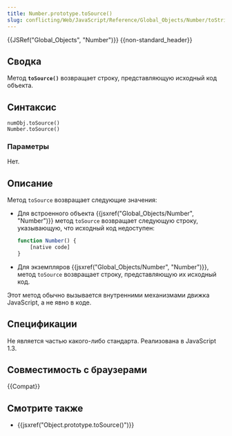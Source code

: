 ```yaml
---
title: Number.prototype.toSource()
slug: conflicting/Web/JavaScript/Reference/Global_Objects/Number/toString
---
```


{{JSRef("Global_Objects", "Number")}} {{non-standard_header}}

## Сводка

Метод **`toSource()`** возвращает строку, представляющую исходный код объекта.

## Синтаксис

```
numObj.toSource()
Number.toSource()
```

### Параметры

Нет.

## Описание

Метод `toSource` возвращает следующие значения:

- Для встроенного объекта {{jsxref("Global_Objects/Number", "Number")}} метод `toSource` возвращает следующую строку, указывающую, что исходный код недоступен:

  ```js
  function Number() {
      [native code]
  }
  ```

- Для экземпляров {{jsxref("Global_Objects/Number", "Number")}}, метод `toSource` возвращает строку, представляющую их исходный код.

Этот метод обычно вызывается внутренними механизмами движка JavaScript, а не явно в коде.

## Спецификации

Не является частью какого-либо стандарта. Реализована в JavaScript 1.3.

## Совместимость с браузерами

{{Compat}}

## Смотрите также

- {{jsxref("Object.prototype.toSource()")}}
